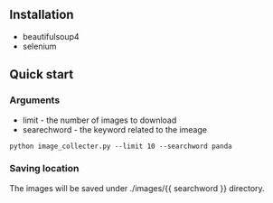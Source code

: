 ## Installation
* beautifulsoup4
* selenium

## Quick start
### Arguments
* limit - the number of images to download
* searechword - the keyword related to the imeage

```python image_collecter.py --limit 10 --searchword panda```

### Saving location
The images will be saved under ./images/{{ searchword }} directory. 

